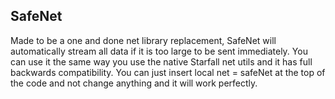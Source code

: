 ## SafeNet
Made to be a one and done net library replacement, SafeNet will automatically stream all data if it is too large to be sent immediately. You can use it the same way you use the native Starfall net utils and it has full backwards compatibility. You can just insert <addr>local net = safeNet</addr> at the top of the code and not change anything and it will work perfectly.

